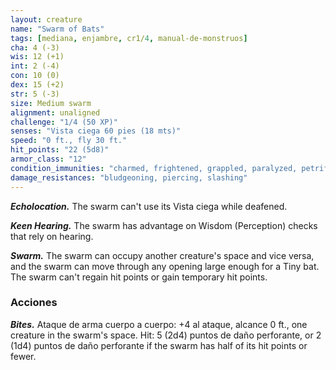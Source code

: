 ```yaml
---
layout: creature
name: "Swarm of Bats"
tags: [mediana, enjambre, cr1/4, manual-de-monstruos]
cha: 4 (-3)
wis: 12 (+1)
int: 2 (-4)
con: 10 (0)
dex: 15 (+2)
str: 5 (-3)
size: Medium swarm
alignment: unaligned
challenge: "1/4 (50 XP)"
senses: "Vista ciega 60 pies (18 mts)"
speed: "0 ft., fly 30 ft."
hit_points: "22 (5d8)"
armor_class: "12"
condition_immunities: "charmed, frightened, grappled, paralyzed, petrified, prone, restrained, stunned"
damage_resistances: "bludgeoning, piercing, slashing"
---
```


***Echolocation.*** The swarm can't use its Vista ciega while deafened.

***Keen Hearing.*** The swarm has advantage on Wisdom (Perception) checks that rely on hearing.

***Swarm.*** The swarm can occupy another creature's space and vice versa, and the swarm can move through any opening large enough for a Tiny bat. The swarm can't regain hit points or gain temporary hit points.

### Acciones

***Bites.*** Ataque de arma cuerpo a cuerpo: +4 al ataque, alcance 0 ft., one creature in the swarm's space. Hit: 5 (2d4) puntos de daño perforante, or 2 (1d4) puntos de daño perforante if the swarm has half of its hit points or fewer.
